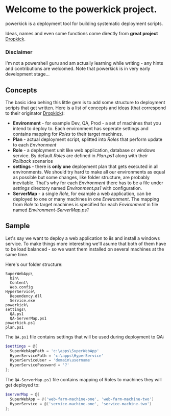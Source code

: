 # Welcome to the powerkick project.

powerkick is a deployment tool for building systematic deployment scripts.

Ideas, names and even some functions come directly from **great project** [Dropkick](https://github.com/chucknorris/dropkick "Dropkick"). 

### Disclaimer
I'm not a powershell guru and am actually learning while writing - any hints and contributions are welcomed.
Note that powerkick is in very early development stage...

## Concepts
The basic idea behing this little gem is to add some structure to deployment scripts that get written. Here is a list of concepts and ideas (that correspond to their originator [Dropkick](https://github.com/chucknorris/dropkick "Dropkick")):
* **Environment** - for example Dev, QA, Prod - a set of machines that you intend to deploy to. Each environment has seperate settings and contains mapping for *Roles* to their target machines.
* **Plan** - actual deployment script, splitted into *Roles* that perform update to each *Environment*
* **Role** - a deployment unit like web application, database or windows service. By default *Roles* are defined in *Plan.ps1* along with their *Rollback* scenarios
* **settings** - there is **only one** deployment plan that gets executed in all environments. We should try hard to make all our environments as equal as possible but some changes, like folder structure, are probably inevitable. That's why for each *Environment* there has to be a file under *settings* directory named *Environment.ps1* with configuration.                                                                                                                                                                                                                                                                                                                                                                                                                                                                                                        
* **ServerMap** - a single *Role*, for example a web application, can be deployed to one or many machines in one *Environment*. The mapping from *Role* to target machines is specified for each *Environment* in file named *Environment-ServerMap.ps1*                                                                   

## Sample
Let's say we want to deploy a web application to iis and install a windows service. To make things more interesting we'll asume that both of them have to be load balanced - so we want them installed on several machines at the same time.

Here's our folder structure:
```
SuperWebApp\
  bin\
  Content\
  Web.config
HyperService\
  Dependency.dll
  Service.exe
powerkick\
settings\
  QA.ps1
  QA-ServerMap.ps1
powerkick.ps1
plan.ps1
```

The `QA.ps1` file contains settings that will be used during deployment to QA:
```powershell
$settings = @{
  SuperWebAppPath = 'c:\apps\SuperWebApp'
  HyperServicePath = 'c:\apps\HyperService'
  HyperServiceUser = 'domain\username'
  HyperServicePassword = '?'  
};
```
The `QA-ServerMap.ps1` file contains mapping of Roles to machines they will get deployed to:
```powershell
$serverMap = @{
  SuperWebApp = @('web-farm-machine-one', 'web-farm-machine-two')
  HyperService = @('service-machine-one', 'service-machine-two')
};
```

